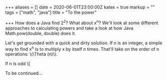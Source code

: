 +++
aliases = []
date = 2020-06-01T23:00:00Z
katex = true
markup = ""
tags = ["math", "java"]
title = "To the power"

+++
How does a Java find 2<sup>2</sup>? What about x<sup>n</sup>? We'll look at some different approaches to calculating powers and take a look at how Java Math.pow(double, double) does it.

Let's get grounded with a quick and dirty solution. If n is an integer, a simple way to find x<sup>n</sup> is to multiply x by itself n times. That'll take on the order of n operations: \\(\Theta (n)\\).

If n is odd \\[

To be continued...